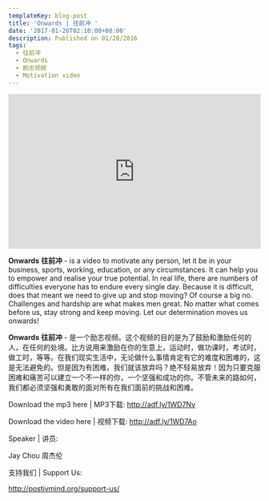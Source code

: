 ```yaml
---
templateKey: blog-post
title: 'Onwards | 往前冲 '
date: '2017-01-20T02:10:00+08:00'
description: Published on 01/20/2016
tags:
  - 往前冲
  - Onwards
  - 励志视频
  - Motivation video
---
```

<div style="position: relative;padding-bottom: 56.25%;padding-top: 25px;height: 0;">  
<iframe style="position: absolute; top: 0;left: 0;width: 100%; height: 100%;" width="560" height="315" src="https://www.youtube.com/embed/aoFX97qDbPU" frameborder="0" allowfullscreen=""></iframe>  
</div>



**Onwards** **往前冲** - is a video to motivate any person, let it be in your business, sports, working, education, or any circumstances. It can help you to empower and realise your true potential. In real life, there are numbers of difficulties everyone has to endure every single day. Because it is difficult, does that meant we need to give up and stop moving? Of course a big no. Challenges and hardship are what makes men great. No matter what comes before us, stay strong and keep moving. Let our determination moves us onwards!



**Onwards** **往前冲** - 是一个励志视频。这个视频的目的是为了鼓励和激励任何的人，在任何的处境。比方说用来激励在你的生意上，运动时，做功课时，考试时，做工时，等等。在我们现实生活中，无论做什么事情肯定有它的难度和困难的，这是无法避免的。但是因为有困难，我们就该放弃吗？绝不轻易放弃！因为只要克服困难和痛苦可以建立一个不一样的你，一个坚强和成功的你。不管未来的路如何，我们都必须坚强和勇敢的面对所有在我们面前的挑战和困难。



Download the mp3 here | MP3下载: http://adf.ly/1WD7Nv 

Download the video here | 视频下载: http://adf.ly/1WD7Ao

Speaker | 讲员: 

Jay Chou 周杰伦

支持我们 | Support Us:

http://postivmind.org/support-us/
